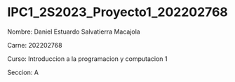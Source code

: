 # IPC1_2S2023_Proyecto1_202202768
<p>Nombre: Daniel Estuardo Salvatierra Macajola</p>
<p>Carne: 202202768</p>
<p>Curso: Introduccion a la programacion y computacion 1</p>  
<p>Seccion: A</p>
